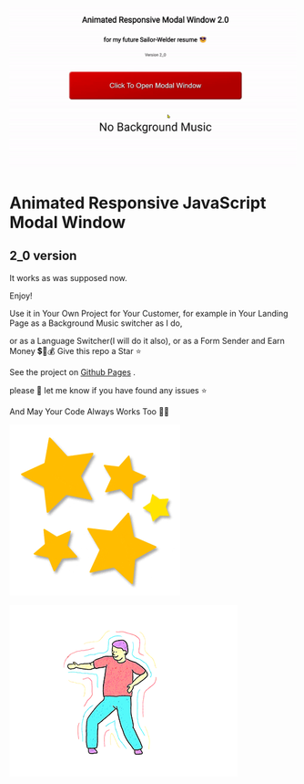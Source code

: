 ![](https://github.com/Hacking-NASSA-with-HTML/animated_modal_window_2_0/blob/main/assets/img/Animated_Responsive_JavaScript_Modal_Window.gif)

<!-- ![](https://github.com/Hacking-NASSA-with-HTML/animated_modal_window_2_0/blob/main/assets/img/FB_open_graph_1200x630_image.jpg) -->

# Animated Responsive JavaScript Modal Window

## 2_0 version

It works as was supposed now.

Enjoy!

Use it in Your Own Project for Your Customer, for example in Your Landing Page as a Background Music switcher as I do,

or as a Language Switcher(I will do it also), or as a Form Sender and Earn Money 💲💸💰   Give this repo a Star ⭐

See the project on [Github Pages](https://hacking-nassa-with-html.github.io/animated_modal_window_2_0/) .

please 🙌 let me know if you have found any issues ⭐

And May Your Code Always Works Too 🍾🥂


![](https://github.com/Hacking-NASSA-with-HTML/Array_iteration_cheatsheet/blob/main/star.gif)

![](https://github.com/Hacking-NASSA-with-HTML/keep-alive-server/blob/main/assets/happy-happy.gif)